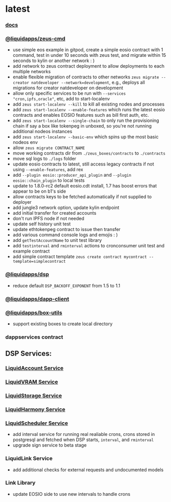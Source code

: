 latest
========

### [docs](https://docs.liquidapps.io/en/stable/)

### [@liquidapps/zeus-cmd](https://www.npmjs.com/package/@liquidapps/zeus-cmd)
- use simple eos example in gitpod, create a simple eosio contract with 1 command, test in under 10 seconds with zeus test, and migrate within 15 seconds to kylin or another network : )
- add network to zeus contract deployment to allow deployments to each multiple networks
- enable flexible migration of contracts to other networks `zeus migrate --creator natdeveloper --network=development`, e.g., deploys all migrations for creator natdeveloper on development
- allow only specific services to be run with `--services "cron,ipfs,oracle"`, etc, add to start-localenv
- add `zeus start-localenv --kill` to kill all existing nodes and processes
- add `zeus start-localenv --enable-features` which runs the latest eosio contracts and enables EOSIO features such as bill first auth, etc.
- add `zeus start-localenv --single-chain` to only run the provisioning chain if say a box like tokenpeg in unboxed, so you're not running additional nodeos instances
- add `zeus start-localenv --basic-env` which spins up the most basic nodeos env
- allow `zeus migrate CONTRACT_NAME`
- move working contracts dir from `./zeus_boxes/contracts` to `./contracts`
- move sql logs to `./logs` folder
- update eosio contracts to latest, still access legacy contracts if not using `--enable-features`, add rex
- add `--plugin eosio::producer_api_plugin` and `--plugin eosio::chain_plugin` to local tests
- update to 1.8.0-rc2 default eosio.cdt install, 1.7 has boost errors that appear to be on b1's side
- allow contracts keys to be fetched automatically if not supplied to deployer
- add jungle3 network option, update kylin endpoint
- add initial transfer for created accounts
- don't run IPFS node if not needed
- update self history unit test
- update ethtokenpeg contract to issue then transfer
- add various command console logs and emojis : )
- add `getTestAccountName` to unit test library
- add `testinterval` and `rminterval` actions to cronconsumer unit test and example contract
- add simple contract template `zeus create contract mycontract --template=simplecontract `

### [@liquidapps/dsp](https://www.npmjs.com/package/@liquidapps/dsp)
- reduce default `DSP_BACKOFF_EXPONENT` from 1.5 to 1.1

### [@liquidapps/dapp-client](https://www.npmjs.com/package/@liquidapps/dapp-client)

### [@liquidapps/box-utils](https://www.npmjs.com/package/@liquidapps/box-utils)
- support existing boxes to create local directory

### dappservices contract

## DSP Services:

### [LiquidAccount Service](https://docs.liquidapps.io/en/v2.0/services/vaccounts-service.html)

### [LiquidVRAM Service](https://docs.liquidapps.io/en/stable/services/ipfs-service.html)

### [LiquidStorage Service](https://docs.liquidapps.io/en/stable/services/storage-service.html)

### [LiquidHarmony Service](https://docs.liquidapps.io/en/stable/developers/harmony-getting-started.html)

### [LiquidScheduler Service](https://docs.liquidapps.io/en/stable/developers/cron-getting-started.html)
- add interval service for running real realiable crons, crons stored in postgresql and fetched when DSP starts, `interval`, and `rminterval`
- upgrade sign service to beta stage

### LiquidLink Service
- add additional checks for external requests and undocumented models

### Link Library
- update EOSIO side to use new intervals to handle crons
